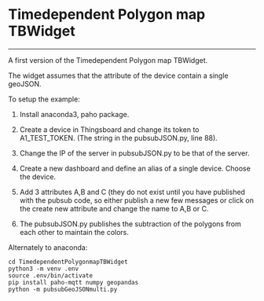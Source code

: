 # Timedependent Polygon map TBWidget
------------------------------------

A first version of the Timedependent Polygon map TBWidget.

The widget assumes that the attribute of the device contain a single geoJSON.

To setup the example:

1. Install anaconda3, paho package.
1. Create a device in Thingsboard and change its token to A1_TEST_TOKEN. (The string in the pubsubJSON.py, line 88).
2. Change the IP of the server in pubsubJSON.py to be that of the server.
3. Create a new dashboard and define an alias of a single device. Choose the device.
4. Add 3 attributes A,B and C (they do not exist until you have published with the pubsub code, so either publish a new
   few messages or click on the create new attribute and change the name to A,B or C.

5. The pubsubJSON.py publishes the subtraction of the polygons from each other to maintain the colors.

Alternately to anaconda:

```
cd TimedependentPolygonmapTBWidget
python3 -m venv .env
source .env/bin/activate
pip install paho-mqtt numpy geopandas
python -m pubsubGeoJSONmulti.py
```
